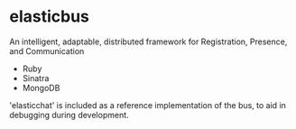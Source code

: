 elasticbus
==========

An intelligent, adaptable, distributed framework for Registration, Presence, and Communication

* Ruby
* Sinatra
* MongoDB

'elasticchat' is included as a reference implementation of the bus, to aid in debugging during development.